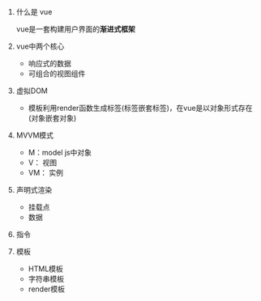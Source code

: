 1. 什么是  vue

    vue是一套构建用户界面的**渐进式框架**

2. vue中两个核心

    - 响应式的数据
    - 可组合的视图组件

3. 虚拟DOM 

    - 模板利用render函数生成标签(标签嵌套标签)，在vue是以对象形式存在(对象嵌套对象)

4. MVVM模式

    - M：model  js中对象
    - V： 视图
    - VM： 实例

5. 声明式渲染

    - 挂载点
    - 数据

6. 指令

7. 模板

    - HTML模板
    - 字符串模板
    - render模板
